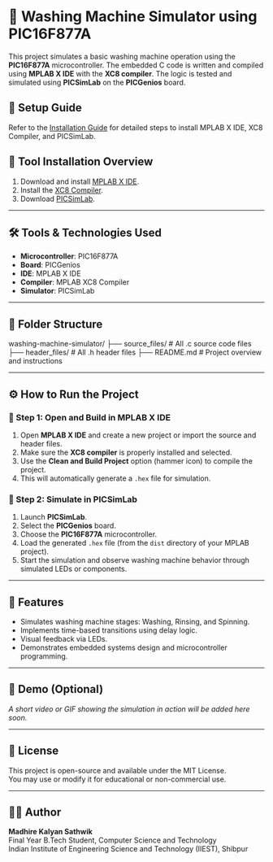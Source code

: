 # 🧼 Washing Machine Simulator using PIC16F877A

This project simulates a basic washing machine operation using the **PIC16F877A** microcontroller. The embedded C code is written and compiled using **MPLAB X IDE** with the **XC8 compiler**. The logic is tested and simulated using **PICSimLab** on the **PICGenios** board.

## 🧾 Setup Guide

Refer to the [Installation Guide](./Installation_Guide.pdf) for detailed steps to install MPLAB X IDE, XC8 Compiler, and PICSimLab.

## 🔧 Tool Installation Overview

1. Download and install [MPLAB X IDE](https://www.microchip.com/en-us/tools-resources/develop/mplab-x-ide).
2. Install the [XC8 Compiler](https://www.microchip.com/en-us/tools-resources/develop/mplab-xc-compilers).
3. Download [PICSimLab](https://sourceforge.net/projects/picsimlab/).

---

## 🛠️ Tools & Technologies Used

- **Microcontroller**: PIC16F877A  
- **Board**: PICGenios  
- **IDE**: MPLAB X IDE  
- **Compiler**: MPLAB XC8 Compiler  
- **Simulator**: PICSimLab

---

## 📂 Folder Structure

washing-machine-simulator/
├── source_files/ # All .c source code files
├── header_files/ # All .h header files
├── README.md # Project overview and instructions


---

## ⚙️ How to Run the Project

### 🧱 Step 1: Open and Build in MPLAB X IDE

1. Open **MPLAB X IDE** and create a new project or import the source and header files.
2. Make sure the **XC8 compiler** is properly installed and selected.
3. Use the **Clean and Build Project** option (hammer icon) to compile the project.
4. This will automatically generate a `.hex` file for simulation.

### 🧪 Step 2: Simulate in PICSimLab

1. Launch **PICSimLab**.
2. Select the **PICGenios** board.
3. Choose the **PIC16F877A** microcontroller.
4. Load the generated `.hex` file (from the `dist` directory of your MPLAB project).
5. Start the simulation and observe washing machine behavior through simulated LEDs or components.

---

## 🎯 Features

- Simulates washing machine stages: Washing, Rinsing, and Spinning.
- Implements time-based transitions using delay logic.
- Visual feedback via LEDs.
- Demonstrates embedded systems design and microcontroller programming.

---

## 📸 Demo (Optional)

*A short video or GIF showing the simulation in action will be added here soon.*

---

## 📑 License

This project is open-source and available under the MIT License.  
You may use or modify it for educational or non-commercial use.

---

## 🙋‍♂️ Author

**Madhire Kalyan Sathwik**  
Final Year B.Tech Student, Computer Science and Technology  
Indian Institute of Engineering Science and Technology (IIEST), Shibpur
